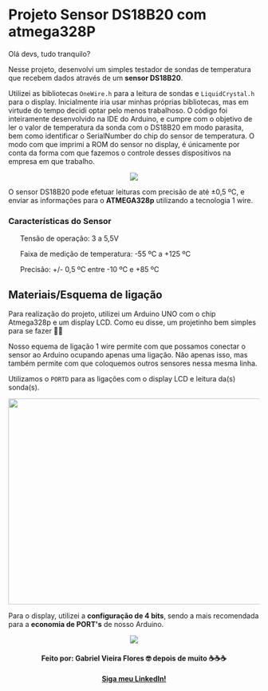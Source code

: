 <h1>Projeto Sensor DS18B20 com atmega328P</h1>
<p> Olá devs, tudo tranquilo?</p>
<p> Nesse projeto, desenvolvi um simples testador de sondas de temperatura que recebem dados através de um <strong>sensor DS18B20</strong>.</p>

Utilizei as bibliotecas ```OneWire.h``` para a leitura de sondas e ```LiquidCrystal.h``` para o display. Inicialmente iria usar minhas próprias bibliotecas, mas em virtude do tempo decidi optar pelo menos trabalhoso. 
O código foi inteiramente desenvolvido na IDE do Arduino, e cumpre com o objetivo de ler o valor de temperatura da sonda com o DS18B20 em modo parasita, bem como identificar o SerialNumber do chip do sensor de temperatura. O modo com que imprimi a ROM do sensor no display, é únicamente por conta da forma com que fazemos o controle desses dispositivos na empresa em que trabalho.

<p align=center><img src="https://user-images.githubusercontent.com/48156370/86425452-a0266b00-bcbb-11ea-820f-2947eb178781.PNG"></p>
<p>O sensor DS18B20 pode efetuar leituras com precisão de até ±0,5 ºC, e enviar as informações para o <strong>ATMEGA328p</strong> utilizando a tecnologia 1 wire.</p>
<h3>Características do Sensor</h3>

<ul>Tensão de operação: 3 a 5,5V</ul>
<ul>Faixa de medição de temperatura: -55 ºC a +125 ºC</ul>
<ul>Precisão: +/- 0,5 ºC entre -10 ºC e +85 ºC</ul>

<h2>Materiais/Esquema de ligação</h2>

<p>Para realização do projeto, utilizei um Arduino UNO com o chip Atmega328p e um display LCD. Como eu disse, um projetinho bem simples para se fazer 👌🏻</p>
<p>Nosso equema de ligação 1 wire permite com que possamos conectar o sensor ao Arduino ocupando apenas uma ligação. Não apenas isso, mas também permite com que
coloquemos outros sensores nessa mesma linha.</p>

Utilizamos o ```PORTD``` para as ligações com o display LCD e leitura da(s) sonda(s).

<p align=center><img src="https://user-images.githubusercontent.com/48156370/86312659-9b997e00-bbf9-11ea-9bc7-c960e13d3059.PNG" height="412" width="600"></p>
<p>Para o display, utilizei a <strong>configuração de 4 bits</strong>, sendo a mais recomendada para a <strong>economia de PORT's</strong> de nosso Arduino.</p>
<p align=center><img src="https://user-images.githubusercontent.com/48156370/86425491-b59b9500-bcbb-11ea-9fec-343646a7782c.PNG"></p>

<h4 align = "center">
Feito por: Gabriel Vieira Flores 🤓
depois de muito ☕☕☕
</h4>
<p align="center">
<a href="https://www.linkedin.com/in/gvieiraf/"><strong>Siga meu LinkedIn!</strong></a>
</p>
